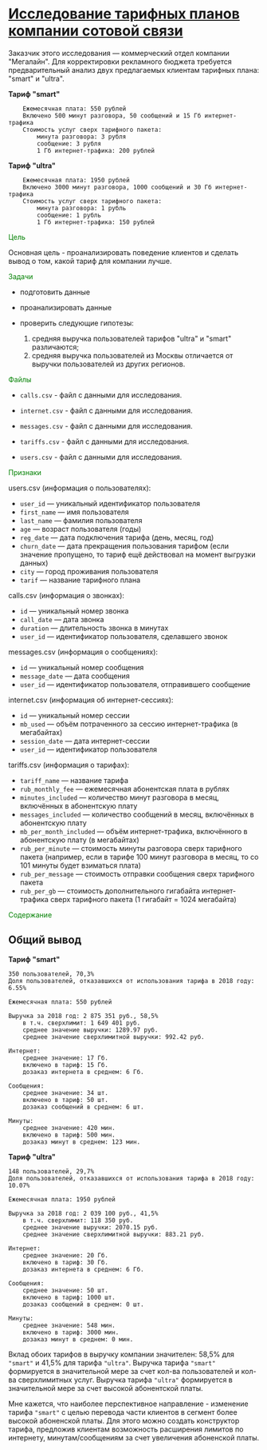 # [Исследование тарифных планов  компании сотовой связи](https://github.com/WhiteNivis/praktikum/tree/main/03-Определение%20выгодного%20тарифа%20для%20телеком%20компании)

Заказчик этого исследования — коммерческий отдел компании "Мегалайн". Для корректировки рекламного бюджета требуется предварительный анализ двух предлагаемых клиентам тарифных плана: "smart" и "ultra". 

   **Тариф "smart"**
    

        Ежемесячная плата: 550 рублей
        Включено 500 минут разговора, 50 сообщений и 15 Гб интернет-трафика
        Стоимость услуг сверх тарифного пакета:
            минута разговора: 3 рубля
            сообщение: 3 рубля
            1 Гб интернет-трафика: 200 рублей

   **Тариф "ultra"**

        Ежемесячная плата: 1950 рублей
        Включено 3000 минут разговора, 1000 сообщений и 30 Гб интернет-трафика
        Стоимость услуг сверх тарифного пакета:
            минута разговора: 1 рубль
            сообщение: 1 рубль
            1 Гб интернет-трафика: 150 рублей 
            
<font color='green'>Цель</font>

Основная цель - проанализировать поведение клиентов и сделать вывод о том, какой тариф для компании лучше.

<font color='green'>Задачи</font>

- подготовить данные
- проанализировать данные
- проверить следующие гипотезы:

  1) средняя выручка пользователей тарифов "ultra" и "smart" различаются;  
  2) средняя выручка пользователей из Москвы отличается от выручки пользователей из других регионов.
  
<font color='green'>Файлы</font>

- `calls.csv` - файл с данными для исследования.

- `internet.csv` - файл с данными для исследования.

- `messages.csv` - файл с данными для исследования.

- `tariffs.csv` - файл с данными для исследования.

- `users.csv` - файл с данными для исследования.

<font color='green'>Признаки</font>

users.csv (информация о пользователях):

*    `user_id` — уникальный идентификатор пользователя
*    `first_name` — имя пользователя
*    `last_name` — фамилия пользователя
*    `age` — возраст пользователя (годы)
*    `reg_date` — дата подключения тарифа (день, месяц, год)
*    `churn_date` — дата прекращения пользования тарифом (если значение пропущено, то тариф ещё действовал на момент выгрузки данных)
*    `city` — город проживания пользователя
*    `tarif` — название тарифного плана

calls.csv (информация о звонках):

*    `id` — уникальный номер звонка
*    `call_date` — дата звонка
*    `duration` — длительность звонка в минутах
*    `user_id` — идентификатор пользователя, сделавшего звонок

messages.csv (информация о сообщениях):

*    `id` — уникальный номер сообщения
*    `message_date` — дата сообщения
*    `user_id` — идентификатор пользователя, отправившего сообщение

internet.csv (информация об интернет-сессиях):

*    `id` — уникальный номер сессии
*    `mb_used` — объём потраченного за сессию интернет-трафика (в мегабайтах)
*    `session_date` — дата интернет-сессии
*    `user_id` — идентификатор пользователя

tariffs.csv (информация о тарифах):

*    `tariff_name` — название тарифа
*    `rub_monthly_fee` — ежемесячная абонентская плата в рублях
*    `minutes_included` — количество минут разговора в месяц, включённых в абонентскую плату
*    `messages_included` — количество сообщений в месяц, включённых в абонентскую плату
*    `mb_per_month_included` — объём интернет-трафика, включённого в абонентскую плату (в мегабайтах)
*    `rub_per_minute` — стоимость минуты разговора сверх тарифного пакета (например, если в тарифе 100 минут разговора в месяц, то со 101 минуты будет взиматься плата)
*    `rub_per_message` — стоимость отправки сообщения сверх тарифного пакета
*    `rub_per_gb` — стоимость дополнительного гигабайта интернет-трафика сверх тарифного пакета (1 гигабайт = 1024 мегабайта)

<font color='green'>Содержание</font>

## Общий вывод

**Тариф "smart"**

    350 пользователей, 70,3%
    Доля пользователей, отказавшихся от использования тарифа в 2018 году: 6.55%

    Ежемесячная плата: 550 рублей
        
    Выручка за 2018 год: 2 875 351 руб., 58,5%
        в т.ч. сверхлимит: 1 649 401 руб.
        среднее значение выручки: 1289.97 руб.
        среднее значение сверхлимитной выручки: 992.42 руб.
    
    Интернет:
        среднее значение: 17 Гб.
        включено в тариф: 15 Гб.
        дозаказ интернета в среднем: 6 Гб.
        
    Сообщения:
        среднее значение: 34 шт.
        включено в тариф: 50 шт.
        дозаказ сообщений в среднем: 6 шт.
        
    Минуты:
        среднее значение: 420 мин.
        включено в тариф: 500 мин.
        дозаказ минут в среднем: 123 мин.

**Тариф "ultra"**

    148 пользователей, 29,7%
    Доля пользователей, отказавшихся от использования тарифа в 2018 году: 10.07%
    
    Ежемесячная плата: 1950 рублей
        
    Выручка за 2018 год: 2 039 100 руб., 41,5%
        в т.ч. сверхлимит: 118 350 руб.
        среднее значение выручки: 2070.15 руб.
        среднее значение сверхлимитной выручки: 883.21 руб.
        
    Интернет:
        среднее значение: 20 Гб.
        включено в тариф: 30 Гб.
        дозаказ интернета в среднем: 6 Гб.

    Сообщения:
        среднее значение: 50 шт.
        включено в тариф: 1000 шт.
        дозаказ сообщений в среднем: 0 шт.
        
    Минуты:
        среднее значение: 548 мин.
        включено в тариф: 3000 мин.
        дозаказ минут в среднем: 0 мин.       

Вклад обоих тарифов в выручку компании значителен: 58,5% для `"smart"` и 41,5% для тарифа `"ultra"`.
Выручка тарифа `"smart"` формируется в значительной мере за счет кол-ва пользователей и кол-ва сверхлимитных услуг. Выручка тарифа `"ultra"` формируется в значительной мере за счет высокой абонентской платы.

Мне кажется, что наиболее перспективное направление - изменение тарифа `"smart"` с целью перевода части клиентов в сегмент более высокой абоненской платы. Для этого можно создать конструктор тарифа, предложив клиентам возможность расширения лимитов по интернету, минутам/сообщениям за счет увеличения абоненской платы. 
